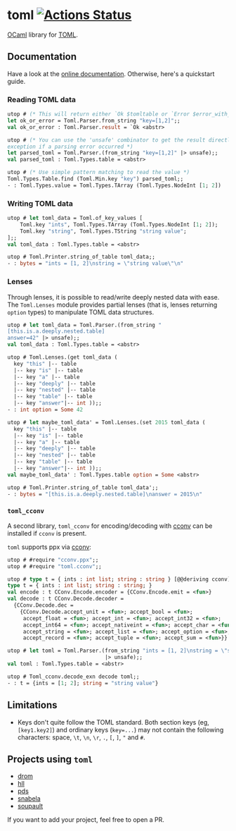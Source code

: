 # toml [![Actions Status](https://github.com/ocaml-toml/to.ml/workflows/build/badge.svg)](https://github.com/ocaml-toml/to.ml/actions)

[OCaml] library for [TOML].

## Documentation

Have a look at the [online documentation]. Otherwise, here's a quickstart guide.

### Reading TOML data

```ocaml
utop # (* This will return either `Ok $tomltable or `Error $error_with_location *)
let ok_or_error = Toml.Parser.from_string "key=[1,2]";;
val ok_or_error : Toml.Parser.result = `Ok <abstr> 

utop # (* You can use the 'unsafe' combinator to get the result directly, or an
exception if a parsing error occurred *)
let parsed_toml = Toml.Parser.(from_string "key=[1,2]" |> unsafe);;
val parsed_toml : Toml.Types.table = <abstr>

utop # (* Use simple pattern matching to read the value *)
Toml.Types.Table.find (Toml.Min.key "key") parsed_toml;;
- : Toml.Types.value = Toml.Types.TArray (Toml.Types.NodeInt [1; 2])
```

### Writing TOML data

```ocaml
utop # let toml_data = Toml.of_key_values [
    Toml.key "ints", Toml.Types.TArray (Toml.Types.NodeInt [1; 2]);
    Toml.key "string", Toml.Types.TString "string value";
];;
val toml_data : Toml.Types.table = <abstr>

utop # Toml.Printer.string_of_table toml_data;;
- : bytes = "ints = [1, 2]\nstring = \"string value\"\n"
```

### Lenses

Through lenses, it is possible to read/write deeply nested data with ease.
The `Toml.Lenses` module provides partial lenses (that is, lenses returning
`option` types) to manipulate TOML data structures.

```ocaml
utop # let toml_data = Toml.Parser.(from_string "
[this.is.a.deeply.nested.table]
answer=42" |> unsafe);;
val toml_data : Toml.Types.table = <abstr>

utop # Toml.Lenses.(get toml_data (
  key "this" |-- table
  |-- key "is" |-- table
  |-- key "a" |-- table
  |-- key "deeply" |-- table
  |-- key "nested" |-- table
  |-- key "table" |-- table
  |-- key "answer"|-- int ));;
- : int option = Some 42

utop # let maybe_toml_data' = Toml.Lenses.(set 2015 toml_data (
  key "this" |-- table
  |-- key "is" |-- table
  |-- key "a" |-- table
  |-- key "deeply" |-- table
  |-- key "nested" |-- table
  |-- key "table" |-- table
  |-- key "answer"|-- int ));;
val maybe_toml_data' : Toml.Types.table option = Some <abstr>

utop # Toml.Printer.string_of_table toml_data';;
- : bytes = "[this.is.a.deeply.nested.table]\nanswer = 2015\n"

```

### `toml_cconv`

A second library, `toml_cconv` for encoding/decoding with [cconv] can be installed if `cconv` is present.

`toml` supports ppx via [cconv]:

``` ocaml
utop # #require "cconv.ppx";;
utop # #require "toml.cconv";;

utop # type t = { ints : int list; string : string } [@@deriving cconv];;
type t = { ints : int list; string : string; }                                                  
val encode : t CConv.Encode.encoder = {CConv.Encode.emit = <fun>}                               
val decode : t CConv.Decode.decoder =
  {CConv.Decode.dec =
    {CConv.Decode.accept_unit = <fun>; accept_bool = <fun>;
     accept_float = <fun>; accept_int = <fun>; accept_int32 = <fun>;
     accept_int64 = <fun>; accept_nativeint = <fun>; accept_char = <fun>;
     accept_string = <fun>; accept_list = <fun>; accept_option = <fun>;
     accept_record = <fun>; accept_tuple = <fun>; accept_sum = <fun>}}

utop # let toml = Toml.Parser.(from_string "ints = [1, 2]\nstring = \"string value\"\n"
                               |> unsafe);;
val toml : Toml.Types.table = <abstr>

utop # Toml_cconv.decode_exn decode toml;;
- : t = {ints = [1; 2]; string = "string value"}
```

## Limitations

* Keys don't quite follow the TOML standard. Both section keys (eg,
`[key1.key2]`) and ordinary keys (`key=...`) may not contain the
following characters: space, `\t`, `\n`, `\r`, `.`, `[`, `]`, `"` and `#`.

## Projects using `toml`

- [drom]
- [hll]
- [pds]
- [snabela]
- [soupault]

If you want to add your project, feel free to open a PR.

[cconv]: https://github.com/c-cube/cconv
[drom]: https://ocamlpro.github.io/drom/
[hll]: https://hg.sr.ht/~mmatalka/hll
[OCaml]: https://ocaml.org/
[online documentation]: https://ocaml-toml.github.io/To.ml/
[pds]: https://hg.sr.ht/~mmatalka/pds
[snabela]: https://bitbucket.org/acslab/snabela
[soupault]: https://soupault.neocities.org/
[TOML]: https://toml.io
